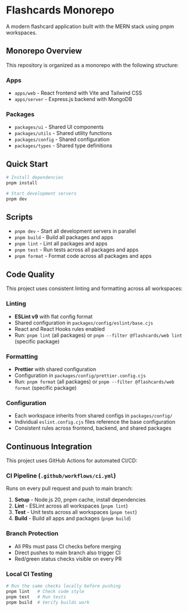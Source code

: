 # Flashcards Monorepo

A modern flashcard application built with the MERN stack using pnpm workspaces.

## Monorepo Overview

This repository is organized as a monorepo with the following structure:

### Apps

- `apps/web` - React frontend with Vite and Tailwind CSS
- `apps/server` - Express.js backend with MongoDB

### Packages

- `packages/ui` - Shared UI components
- `packages/utils` - Shared utility functions
- `packages/config` - Shared configuration
- `packages/types` - Shared type definitions

## Quick Start

```bash
# Install dependencies
pnpm install

# Start development servers
pnpm dev
```

## Scripts

- `pnpm dev` - Start all development servers in parallel
- `pnpm build` - Build all packages and apps
- `pnpm lint` - Lint all packages and apps
- `pnpm test` - Run tests across all packages and apps
- `pnpm format` - Format code across all packages and apps

## Code Quality

This project uses consistent linting and formatting across all workspaces:

### Linting

- **ESLint v9** with flat config format
- Shared configuration in `packages/config/eslint/base.cjs`
- React and React Hooks rules enabled
- Run: `pnpm lint` (all packages) or `pnpm --filter @flashcards/web lint` (specific package)

### Formatting

- **Prettier** with shared configuration
- Configuration in `packages/config/prettier.config.cjs`
- Run: `pnpm format` (all packages) or `pnpm --filter @flashcards/web format` (specific package)

### Configuration

- Each workspace inherits from shared configs in `packages/config/`
- Individual `eslint.config.cjs` files reference the base configuration
- Consistent rules across frontend, backend, and shared packages

## Continuous Integration

This project uses GitHub Actions for automated CI/CD:

### CI Pipeline (`.github/workflows/ci.yml`)

Runs on every pull request and push to main branch:

1. **Setup** - Node.js 20, pnpm cache, install dependencies
2. **Lint** - ESLint across all workspaces (`pnpm lint`)
3. **Test** - Unit tests across all workspaces (`pnpm test`)
4. **Build** - Build all apps and packages (`pnpm build`)

### Branch Protection

- All PRs must pass CI checks before merging
- Direct pushes to main branch also trigger CI
- Red/green status checks visible on every PR

### Local CI Testing

```bash
# Run the same checks locally before pushing
pnpm lint   # Check code style
pnpm test   # Run tests  
pnpm build  # Verify builds work
```
